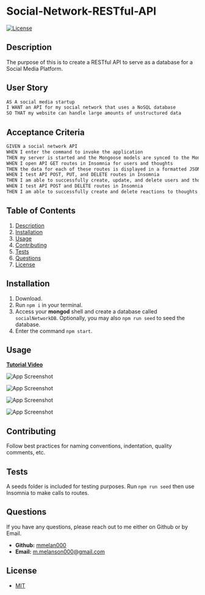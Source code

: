 # Social-Network-RESTful-API

[![License](https://img.shields.io/badge/License-MIT-yellow.svg)](https://opensource.org/licenses/MIT)

## Description

The purpose of this is to create a RESTful API to serve as a database for a Social Media Platform.

## User Story

```md
AS A social media startup
I WANT an API for my social network that uses a NoSQL database
SO THAT my website can handle large amounts of unstructured data
```

## Acceptance Criteria

```md
GIVEN a social network API
WHEN I enter the command to invoke the application
THEN my server is started and the Mongoose models are synced to the MongoDB database
WHEN I open API GET routes in Insomnia for users and thoughts
THEN the data for each of these routes is displayed in a formatted JSON
WHEN I test API POST, PUT, and DELETE routes in Insomnia
THEN I am able to successfully create, update, and delete users and thoughts in my database
WHEN I test API POST and DELETE routes in Insomnia
THEN I am able to successfully create and delete reactions to thoughts and add and remove friends to a user’s friend list
```

## Table of Contents

1. [Description](#description)
2. [Installation](#installation)
3. [Usage](#usage)
4. [Contributing](#contributing)
5. [Tests](#tests)
6. [Questions](#questions)
7. [License](#license)

## Installation

1. Download.
2. Run `npm i` in your terminal.
3. Access your **mongod** shell and create a database called `socialNetworkDB`. Optionally, you may also `npm run seed` to seed the database.
4. Enter the command `npm start`.

## Usage

**[Tutorial Video](tbd)**

![App Screenshot](./public/images/SS1.gif)

![App Screenshot](./public/images/SS2.gif)

![App Screenshot](./public/images/SS3.gif)

![App Screenshot](./public/images/SS4.gif)

## Contributing

Follow best practices for naming conventions, indentation, quality comments, etc.

## Tests

A seeds folder is included for testing purposes. Run `npm run seed` then use Insomnia to make calls to routes.

## Questions

If you have any questions, please reach out to me either on Github or by Email.

- **Github:** [mmelan000](https://github.com/mmelan000)
- **Email:** [m.melanson000@gmail.com](mailto:m.melanson000@gmail.com)

## License

- [MIT](https://opensource.org/licenses/MIT)
